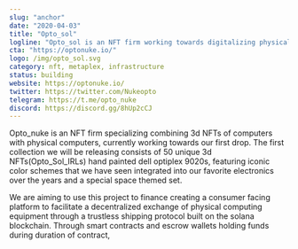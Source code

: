 ```yaml
---
slug: "anchor"
date: "2020-04-03"
title: "Opto_sol"
logline: "Opto_sol is an NFT firm working towards digitalizing physical electronics in the form of 3d NFTs to provide a decentralized trustless exchange of electronics."
cta: "https://optonuke.io/"
logo: /img/opto_sol.svg
category: nft, metaplex, infrastructure
status: building
website: https://optonuke.io/
twitter: https://twitter.com/Nukeopto
telegram: https://t.me/opto_nuke
discord: https://discord.gg/8hUp2cCJ
---
```


Opto_nuke is an NFT firm specializing combining 3d NFTs of computers with physical computers, currently working towards our first drop. The first collection we will be releasing consists of 50 unique 3d NFTs(Opto_Sol_IRLs) hand painted dell optiplex 9020s, featuring iconic color schemes that we have seen integrated into our favorite electronics over the years and a special space themed set. 

We are aiming to use this project to finance creating a consumer facing platform to facilitate a decentralized exchange of physical computing equipment through a trustless shipping protocol built on the solana blockchain. Through smart contracts and escrow wallets holding funds during duration of contract,
